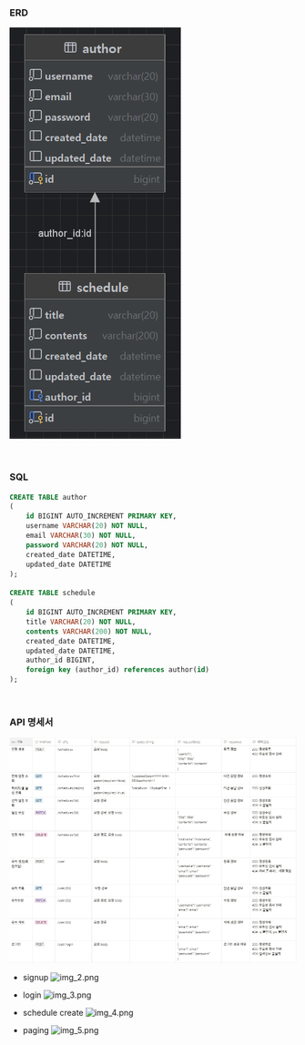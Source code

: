 ### ERD

![img.png](img.png)

<br>

### SQL

```sql
CREATE TABLE author
(
    id BIGINT AUTO_INCREMENT PRIMARY KEY,
    username VARCHAR(20) NOT NULL,
    email VARCHAR(30) NOT NULL,
    password VARCHAR(20) NOT NULL,
    created_date DATETIME,
    updated_date DATETIME
);

CREATE TABLE schedule
(
    id BIGINT AUTO_INCREMENT PRIMARY KEY,
    title VARCHAR(20) NOT NULL,
    contents VARCHAR(200) NOT NULL,
    created_date DATETIME,
    updated_date DATETIME,
    author_id BIGINT,
    foreign key (author_id) references author(id)
);
```
<br>

### API 명세서
![img_1.png](img_1.png)


- signup
![img_2.png](img_2.png)

- login
![img_3.png](img_3.png)

- schedule create
![img_4.png](img_4.png)

- paging
![img_5.png](img_5.png)